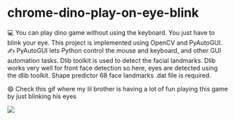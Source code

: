 # chrome-dino-play-on-eye-blink
💻 You can play dino game without using the keyboard. You just have to blink your eye.
This project is implemented using OpenCV and PyAutoGUI.
✍️ PyAutoGUI lets Python control the mouse and keyboard, and other GUI automation tasks.
Dlib toolkit is used to detect the facial landmarks. Dlib works very well for front face detection so here, eyes are detected using the dlib toolkit.
Shape predictor 68 face landmarks .dat file is required.

😄 Check this gif where my lil brother is having a lot of fun playing this game by just blinking his eyes 

![](https://imgur.com/TmmVDnB.png)

